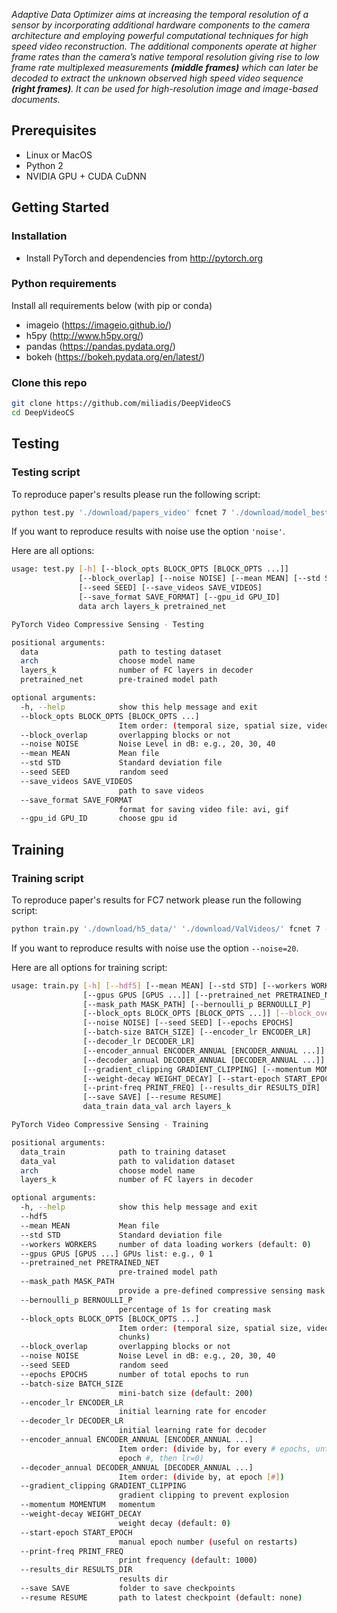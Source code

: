 
<i>Adaptive Data Optimizer aims at increasing the temporal resolution of a sensor by incorporating additional hardware components to the camera architecture and employing powerful computational techniques for high speed video reconstruction. The additional components operate at higher frame rates than the camera’s native temporal resolution giving rise to low frame rate multiplexed measurements <b>(middle frames)</b> which can later be decoded to extract the unknown observed high speed video sequence <b>(right frames)</b>. It can be used for high-resolution image and image-based documents.</i>



## Prerequisites
- Linux or MacOS
- Python 2
- NVIDIA GPU + CUDA CuDNN


## Getting Started
### Installation
- Install PyTorch and dependencies from http://pytorch.org


### Python requirements

Install all requirements below (with pip or conda)

- imageio (https://imageio.github.io/)
- h5py (http://www.h5py.org/)
- pandas (https://pandas.pydata.org/)
- bokeh (https://bokeh.pydata.org/en/latest/)


### Clone this repo
```bash
git clone https://github.com/miliadis/DeepVideoCS
cd DeepVideoCS
```

## Testing

### Testing script

To reproduce paper's results please run the following script:

```bash
python test.py './download/papers_video' fcnet 7 './download/model_best.pth.tar' --save_videos='./output_videos' --gpu_id 0
```

If you want to reproduce results with noise use the option `'noise'`.

Here are all options:

```bash
usage: test.py [-h] [--block_opts BLOCK_OPTS [BLOCK_OPTS ...]]
               [--block_overlap] [--noise NOISE] [--mean MEAN] [--std STD]
               [--seed SEED] [--save_videos SAVE_VIDEOS]
               [--save_format SAVE_FORMAT] [--gpu_id GPU_ID]
               data arch layers_k pretrained_net

PyTorch Video Compressive Sensing - Testing

positional arguments:
  data                  path to testing dataset
  arch                  choose model name
  layers_k              number of FC layers in decoder
  pretrained_net        pre-trained model path

optional arguments:
  -h, --help            show this help message and exit
  --block_opts BLOCK_OPTS [BLOCK_OPTS ...]
                        Item order: (temporal size, spatial size, video chunks)
  --block_overlap       overlapping blocks or not
  --noise NOISE         Noise Level in dB: e.g., 20, 30, 40
  --mean MEAN           Mean file
  --std STD             Standard deviation file
  --seed SEED           random seed
  --save_videos SAVE_VIDEOS
                        path to save videos
  --save_format SAVE_FORMAT
                        format for saving video file: avi, gif
  --gpu_id GPU_ID       choose gpu id

```

## Training

### Training script

To reproduce paper's results for FC7 network please run the following script:

```bash
python train.py './download/h5_data/' './download/ValVideos/' fcnet 7 --hdf5 --encoder_lr=0.0 --decoder_lr=0.01 --decoder_annual 0.1 400 --bernoulli_p=50 --save='10M_50_7_mask_non_trained' --epochs=600 --gpus 0
```

If you want to reproduce results with noise use the option `--noise=20`.

Here are all options for training script:

```bash
usage: train.py [-h] [--hdf5] [--mean MEAN] [--std STD] [--workers WORKERS]
                [--gpus GPUS [GPUS ...]] [--pretrained_net PRETRAINED_NET]
                [--mask_path MASK_PATH] [--bernoulli_p BERNOULLI_P]
                [--block_opts BLOCK_OPTS [BLOCK_OPTS ...]] [--block_overlap]
                [--noise NOISE] [--seed SEED] [--epochs EPOCHS]
                [--batch-size BATCH_SIZE] [--encoder_lr ENCODER_LR]
                [--decoder_lr DECODER_LR]
                [--encoder_annual ENCODER_ANNUAL [ENCODER_ANNUAL ...]]
                [--decoder_annual DECODER_ANNUAL [DECODER_ANNUAL ...]]
                [--gradient_clipping GRADIENT_CLIPPING] [--momentum MOMENTUM]
                [--weight-decay WEIGHT_DECAY] [--start-epoch START_EPOCH]
                [--print-freq PRINT_FREQ] [--results_dir RESULTS_DIR]
                [--save SAVE] [--resume RESUME]
                data_train data_val arch layers_k

PyTorch Video Compressive Sensing - Training

positional arguments:
  data_train            path to training dataset
  data_val              path to validation dataset
  arch                  choose model name
  layers_k              number of FC layers in decoder

optional arguments:
  -h, --help            show this help message and exit
  --hdf5
  --mean MEAN           Mean file
  --std STD             Standard deviation file
  --workers WORKERS     number of data loading workers (default: 0)
  --gpus GPUS [GPUS ...] GPUs list: e.g., 0 1
  --pretrained_net PRETRAINED_NET
                        pre-trained model path
  --mask_path MASK_PATH
                        provide a pre-defined compressive sensing mask
  --bernoulli_p BERNOULLI_P
                        percentage of 1s for creating mask
  --block_opts BLOCK_OPTS [BLOCK_OPTS ...]
                        Item order: (temporal size, spatial size, video
                        chunks)
  --block_overlap       overlapping blocks or not
  --noise NOISE         Noise Level in dB: e.g., 20, 30, 40
  --seed SEED           random seed
  --epochs EPOCHS       number of total epochs to run
  --batch-size BATCH_SIZE
                        mini-batch size (default: 200)
  --encoder_lr ENCODER_LR
                        initial learning rate for encoder
  --decoder_lr DECODER_LR
                        initial learning rate for decoder
  --encoder_annual ENCODER_ANNUAL [ENCODER_ANNUAL ...]
                        Item order: (divide by, for every # epochs, until
                        epoch #, then lr=0)
  --decoder_annual DECODER_ANNUAL [DECODER_ANNUAL ...]
                        Item order: (divide by, at epoch [#])
  --gradient_clipping GRADIENT_CLIPPING
                        gradient clipping to prevent explosion
  --momentum MOMENTUM   momentum
  --weight-decay WEIGHT_DECAY
                        weight decay (default: 0)
  --start-epoch START_EPOCH
                        manual epoch number (useful on restarts)
  --print-freq PRINT_FREQ
                        print frequency (default: 1000)
  --results_dir RESULTS_DIR
                        results dir
  --save SAVE           folder to save checkpoints
  --resume RESUME       path to latest checkpoint (default: none)

```
